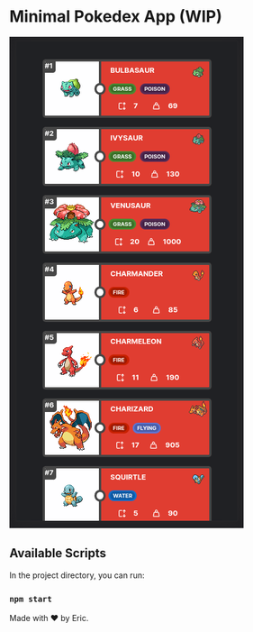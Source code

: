 # Minimal Pokedex App (WIP)

![poke list](./screenshots/poke-list.png)

## Available Scripts

In the project directory, you can run:

### `npm start`

Made with ❤️ by Eric.
